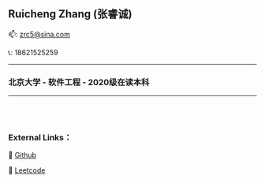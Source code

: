 <h2>Ruicheng Zhang (张睿诚)</h2>

:mailbox:: zrc5@sina.com

:telephone_receiver:: 18621525259


<hr>
<h3>北京大学 - 软件工程 - 2020级在读本科</h3>
<hr>

<br></br>

<h3>External Links：</h3>

:link: [Github](https://github.com/Tesseract-R)

:link: [Leetcode](https://leetcode-cn.com/u/tesseract-r/)

